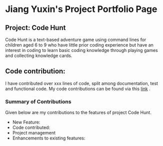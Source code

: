 # Jiang Yuxin's Project Portfolio Page

## Project: Code Hunt

Code Hunt is a text-based adventure game using command lines for children aged
6 to 9 who have little prior coding experience but have an interest in coding
to learn basic coding knowledge through playing games and collecting knowledge cards.

## Code contribution:
I have contributed over xxx lines of code, split among documentation, test and functional code.
My code contributions can be found via this [link](https://nus-cs2113-ay2122s1.github.io/tp-dashboard/?search=&sort=groupTitle&sortWithin=title&since=2021-09-25&timeframe=commit&mergegroup=&groupSelect=groupByRepos&breakdown=false&tabOpen=true&tabType=authorship&zFR=false&tabAuthor=Yuxinn-J&tabRepo=AY2122S1-CS2113-T13-3%2Ftp%5Bmaster%5D&authorshipIsMergeGroup=false&authorshipFileTypes=docs~functional-code~test-code&authorshipIsBinaryFileTypeChecked=false)
.
### Summary of Contributions
Given below are my contributions to the features of project Code Hunt.

* New Feature:
* Code contributed:
* Project management
* Enhancements to existing features: